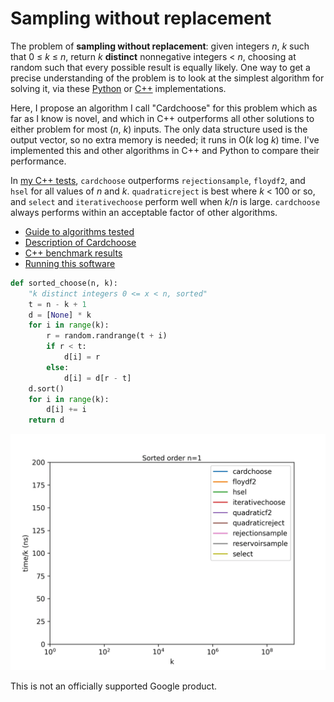 # Sampling without replacement

The problem of __sampling without replacement__: given integers _n_, _k_ such that 0 ≤ _k_ ≤ _n_,
return _k_ **distinct** nonnegative integers < _n_, choosing at random such that every possible
result is equally likely. One way to get a precise understanding of the problem is to look at the
simplest algorithm for solving it, via these [Python](python/algorithms/quadraticreject.py) or
[C++](cpp/quadraticreject.cpp) implementations.

Here, I propose an algorithm I call "Cardchoose" for this
problem which as far as I know is novel, and which in C++ outperforms all other
solutions to either problem for most (_n_, _k_) inputs. The only data structure
used is the output vector, so no extra memory is needed; it runs in O(_k_ log
_k_) time. I've implemented this and other algorithms in C++ and Python
to compare their performance.

In [my C++ tests](results.md), `cardchoose` outperforms `rejectionsample`,
`floydf2`, and `hsel` for all values of _n_ and _k_. `quadraticreject` is
best where _k_ < 100 or so, and `select` and `iterativechoose` perform well
when _k_/_n_ is large.  `cardchoose` always performs within an acceptable factor of other algorithms.

* [Guide to algorithms tested](algorithms.md)
* [Description of Cardchoose](cardchoose.md)
* [C++ benchmark results](results.md)
* [Running this software](running.md)

```python
def sorted_choose(n, k):
    "k distinct integers 0 <= x < n, sorted"
    t = n - k + 1
    d = [None] * k
    for i in range(k):
        r = random.randrange(t + i)
        if r < t:
            d[i] = r
        else:
            d[i] = d[r - t]
    d.sort()
    for i in range(k):
        d[i] += i
    return d
```

![graph](results/latest/sorted.webp)


This is not an officially supported Google product.
